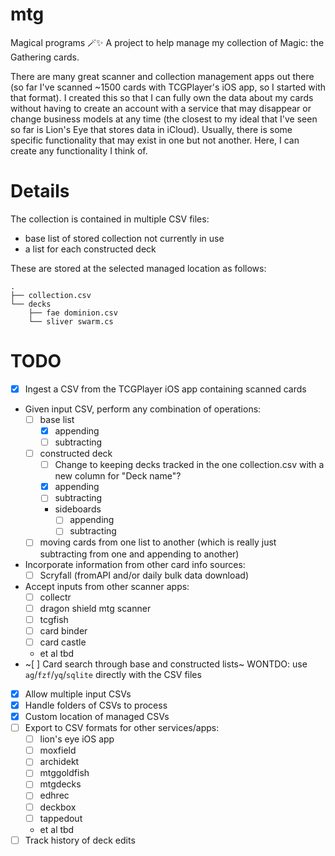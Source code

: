 # mtg
Magical programs 🪄✨ A project to help manage my collection of Magic: the Gathering cards.

There are many great scanner and collection management apps out there (so far I've scanned ~1500 cards with TCGPlayer's iOS app, so I started with that format). I created this so that I can fully own the data about my cards without having to create an account with a service that may disappear or change business models at any time (the closest to my ideal that I've seen so far is Lion's Eye that stores data in iCloud). Usually, there is some specific functionality that may exist in one but not another. Here, I can create any functionality I think of.

# Details

The collection is contained in multiple CSV files:

- base list of stored collection not currently in use
- a list for each constructed deck

These are stored at the selected managed location as follows:
```
.
├── collection.csv
└── decks
    ├── fae dominion.csv
    └── sliver swarm.cs
```

# TODO

- [x] Ingest a CSV from the TCGPlayer iOS app containing scanned cards
- Given input CSV, perform any combination of operations:
    - [ ] base list
        - [x] appending
        - [ ] subtracting
    - [ ] constructed deck
        - [ ] Change to keeping decks tracked in the one collection.csv with a new column for "Deck name"?
        - [x] appending
        - [ ] subtracting
        - sideboards
            - [ ] appending
            - [ ] subtracting
    - [ ] moving cards from one list to another (which is really just subtracting from one and appending to another)
- Incorporate information from other card info sources:
    - [ ] Scryfall (fromAPI and/or daily bulk data download)
- Accept inputs from other scanner apps:
    - [ ] collectr
    - [ ] dragon shield mtg scanner
    - [ ] tcgfish
    - [ ] card binder
    - [ ] card castle 
    - et al tbd
- ~[ ] Card search through base and constructed lists~ WONTDO: use `ag`/`fzf`/`yq`/`sqlite` directly with the CSV files
- [x] Allow multiple input CSVs
- [x] Handle folders of CSVs to process
- [x] Custom location of managed CSVs
- [ ] Export to CSV formats for other services/apps:
    - [ ] lion's eye iOS app
    - [ ] moxfield
    - [ ] archidekt
    - [ ] mtggoldfish
    - [ ] mtgdecks
    - [ ] edhrec
    - [ ] deckbox
    - [ ] tappedout
    - et al tbd 
- [ ] Track history of deck edits
